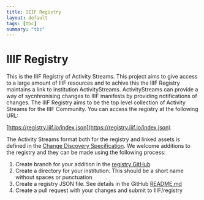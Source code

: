 ```yaml
---
title: IIIF Registry
layout: default
tags: [tbc]
summary: "tbc"
---
```


# IIIF Registry
This is the IIIF Registry of Activity Streams. This project aims to give access to a large amount of IIIF resources and to achive this the IIIF Registry maintains a link to institution ActivityStreams. ActivityStreams can provide a way of sycnhronising changes to IIIF manifests by providing notifications of changes. The IIIF Registry aims to be the top level collection of Activity Streams for the IIIF Community. You can access the registry at the following URL:

[https://registry.iiif.io/index.json](https://registry.iiif.io/index.json)

The Activity Streams format both for the registry and linked assets is defined in the [Change Discovery Specification](https://iiif.io/api/discovery/0.4/). We welcome additions to the registry and they can be made using the following process:

  1. Create branch for your addition in the [registry GitHub](https://github.com/IIIF/registry) 
  2. Create a directory for your institution. This should be a short name without spaces or punctuation
  3. Create a registry JSON file. See details in the GitHub [README.md](https://github.com/IIIF/registry)
  4. Create a pull request with your changes and submit to IIIF/registry
